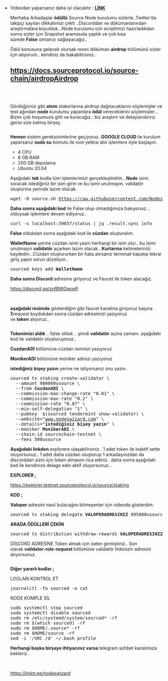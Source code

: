<article>
<div class="l">
<div class="l">
<section>
<div class="ia ib ic id ie">
<ul class="">
<li id="6bd9" class="je jf ih jg b jh ji jj jk jl jm jn jo jp jq jr js jt ju jv gi" data-selectable-paragraph="">
<div class="o dy">
<div class="en cf fa fb fc fd fe ff fg fh fi">
<article>
<div class="l">
<div class="l">
<section>
<div>
<div class="jf lt lu lv lw">
<p id="cfaa" class="pw-post-body-paragraph mu mv ly kf b mw mx gy my mz na hc nb nc nd ne nf ng nh ni nj nk nl nm nn no jf ir" data-selectable-paragraph="">Videodan yaparsanız daha iyi olacaktır :&nbsp;<a class="au pt" href="https://youtu.be/EJF5LtW_l3M" target="_blank" rel="noopener ugc nofollow"><strong class="kf gw">LİNK</strong></a></p>
<p id="11de" class="pw-post-body-paragraph mu mv ly kf b mw mx gy my mz na hc nb nc nd ne nf ng nh ni nj nk nl nm nn no jf ir" data-selectable-paragraph="">Merhaba Arkadaşlar&nbsp;<strong class="kf gw">&ouml;d&uuml;ll&uuml;</strong>&nbsp;Source Node kurulumu sizlerle..Twitter&rsquo;da takip&ccedil;i sayıları dikkatimizi &ccedil;ekti ..Discorddan ve d&ouml;k&uuml;manlarından araştırmalara koyulduk&hellip;Node kurulumu i&ccedil;in scriptimizi hazırladıkdan sonra sizler i&ccedil;in Snapshot aramasıda yaptık ve &ccedil;ok kısa s&uuml;rede&nbsp;<strong class="kf gw">False</strong>&nbsp;olmanızı sağlayacağız..</p>
<p id="4ac0" class="pw-post-body-paragraph mu mv ly kf b mw mx gy my mz na hc nb nc nd ne nf ng nh ni nj nk nl nm nn no jf ir" data-selectable-paragraph="">&Ouml;d&uuml;l konusuna gelecek olursak resmi d&ouml;k&uuml;man&nbsp;<strong class="kf gw">airdrop</strong>&nbsp;b&ouml;l&uuml;m&uuml;n&uuml; sizler i&ccedil;in atıyorum.. kendiniz de bakabilirsiniz..</p>
<div class="np nq nr ns nt nu">
<div class="il o iy">
<div class="nv o db dy eo nw">
<h2 class="bn gw dn bp hr nx hs ht kh hv hx ki ir"><a href="https://docs.sourceprotocol.io/source-chain/airdrop">https://docs.sourceprotocol.io/source-chain/airdropAirdrop</a></h2>
<div class="ny l">&nbsp;</div>
</div>
<div class="nz l">
<div class="vn l ob oc od nz oe of nu">&nbsp;</div>
</div>
</div>
</div>
<p id="2824" class="pw-post-body-paragraph mu mv ly kf b mw mx gy my mz na hc nb nc nd ne nf ng nh ni nj nk nl nm nn no jf ir" data-selectable-paragraph="">G&ouml;rd&uuml;ğ&uuml;n&uuml;z gibi&nbsp;<strong class="kf gw">atom</strong>&nbsp;stakerlarına airdrop dağıtacaklarını s&ouml;ylemişler ve test ağından&nbsp;<strong class="kf gw">node</strong>&nbsp;kurulumu yapanlara&nbsp;<strong class="kf gw">&ouml;d&uuml;l&nbsp;</strong>vereceklerini s&ouml;ylemişler&hellip;Bizim &ccedil;ok hoşumuza gitti ve kuracağız.. biz araştırır ve detaylandırırız gerisi size kalmış birşey.</p>
<figure class="te tf tg th ti vp iu iv paragraph-image">
<div class="vq vr dp vs cf vt" tabindex="0" role="button">
<div class="iu iv vo"><img class="cf of vu" role="presentation" src="https://miro.medium.com/max/700/1*snDGIEbiA0COYyIhHGpi1Q.png" sizes="(max-width: 700px) 100vw, 700px" srcset="https://miro.medium.com/max/300/1*snDGIEbiA0COYyIhHGpi1Q.png 300w, https://miro.medium.com/max/320/1*snDGIEbiA0COYyIhHGpi1Q.png 320w, https://miro.medium.com/max/360/1*snDGIEbiA0COYyIhHGpi1Q.png 360w, https://miro.medium.com/max/375/1*snDGIEbiA0COYyIhHGpi1Q.png 375w, https://miro.medium.com/max/393/1*snDGIEbiA0COYyIhHGpi1Q.png 393w, https://miro.medium.com/max/414/1*snDGIEbiA0COYyIhHGpi1Q.png 414w, https://miro.medium.com/max/700/1*snDGIEbiA0COYyIhHGpi1Q.png 700w" alt="" /></div>
</div>
</figure>
<p id="323c" class="pw-post-body-paragraph mu mv ly kf b mw mx gy my mz na hc nb nc nd ne nf ng nh ni nj nk nl nm nn no jf ir" data-selectable-paragraph=""><strong class="kf gw">Hemen</strong>&nbsp;sistem gereksinimlerine ge&ccedil;iyoruz..<strong class="kf gw">GOOGLE CLOUD&nbsp;</strong>ile kurulum yaparsanız&nbsp;<strong class="kf gw">sudo su</strong>&nbsp;komutu ile root yetkisi alın işlemlere &ouml;yle başlayın.</p>
<ul class="">
<li id="bf75" class="vv vw ly kf b mw mx mz na nc vx ng vy nk vz no wa wb wc wd ir" data-selectable-paragraph="">4 CPU</li>
<li id="d77e" class="vv vw ly kf b mw we mz wf nc wg ng wh nk wi no wa wb wc wd ir" data-selectable-paragraph="">8 GB RAM</li>
<li id="985f" class="vv vw ly kf b mw we mz wf nc wg ng wh nk wi no wa wb wc wd ir" data-selectable-paragraph="">200 GB depolama</li>
<li id="1a19" class="vv vw ly kf b mw we mz wf nc wg ng wh nk wi no wa wb wc wd ir" data-selectable-paragraph="">Ubuntu 20.04</li>
</ul>
<p id="fc14" class="pw-post-body-paragraph mu mv ly kf b mw mx gy my mz na hc nb nc nd ne nf ng nh ni nj nk nl nm nn no jf ir" data-selectable-paragraph="">Aşağıdaki&nbsp;<strong class="kf gw">tek</strong>&nbsp;kodla t&uuml;m işlemlerimizi ger&ccedil;ekleştirelim&hellip;<strong class="kf gw">Node</strong>&nbsp;isimi soracak istediğiniz bir isim girin ve bu isimi unutmayın. validat&ouml;r oluşturma yerinde lazım olucak.</p>
<pre class="te tf tg th ti tj bt tk"><span id="1e1c" class="ir tl tm ly tn b dn to tp l tq" data-selectable-paragraph="">wget -O source.sh <a class="au pt" href="https://raw.githubusercontent.com/NodesWizard/Oto-Kurulumlar/main/source.sh" target="_blank" rel="noopener ugc nofollow">https://raw.githubusercontent.com/NodesWizard/Oto-Kurulumlar/main/source.sh</a> &amp;&amp; chmod +x source.sh &amp;&amp; ./source.sh</span></pre>
<p id="bb5a" class="pw-post-body-paragraph mu mv ly kf b mw mx gy my mz na hc nb nc nd ne nf ng nh ni nj nk nl nm nn no jf ir" data-selectable-paragraph=""><strong class="kf gw">Daha sonra aşağıdaki kod</strong>&nbsp;ile False olup olmadığımıza bakıyoruız&hellip;olduysak işlemlere devam ediyoruz..</p>
<pre class="te tf tg th ti tj bt tk"><span id="ec49" class="ir tl tm ly tn b dn to tp l tq" data-selectable-paragraph="">curl -s localhost:39657/status | jq .result.sync_info</span></pre>
<p id="e3a8" class="pw-post-body-paragraph mu mv ly kf b mw mx gy my mz na hc nb nc nd ne nf ng nh ni nj nk nl nm nn no jf ir" data-selectable-paragraph=""><strong class="kf gw">False&nbsp;</strong>oldukdan sonra aşağıdaki kod ile&nbsp;<strong class="kf gw">c&uuml;zdan</strong>&nbsp;oluşturalım.</p>
<p id="a957" class="pw-post-body-paragraph mu mv ly kf b mw mx gy my mz na hc nb nc nd ne nf ng nh ni nj nk nl nm nn no jf ir" data-selectable-paragraph=""><strong class="kf gw">WalletName</strong>&nbsp;yerine c&uuml;zdan isimi yazın herhangi bir isim olur.. bu isimi unutmayın&nbsp;<strong class="kf gw">validat&ouml;r</strong>&nbsp;a&ccedil;arken lazım olacak&hellip;<strong class="kf gw">Kurtarma</strong>&nbsp;kelimelerinizi kaydedin&hellip;C&uuml;zdan oluştururken bir hata alırsanız terminali kapatıp tekrar giriş yapın sorun d&uuml;zeliyor..</p>
<pre class="te tf tg th ti tj bt tk"><span id="ad82" class="ir tl tm ly tn b dn to tp l tq" data-selectable-paragraph="">sourced keys add <strong class="tn gw">WalletName</strong></span></pre>
<p id="eeaa" class="pw-post-body-paragraph mu mv ly kf b mw mx gy my mz na hc nb nc nd ne nf ng nh ni nj nk nl nm nn no jf ir" data-selectable-paragraph=""><strong class="kf gw">Daha sonra Discord</strong>&nbsp;adresine giriyoruz ve Faucet ile token alacağız.</p>
<div class="np nq nr ns nt nu">
<div class="il o iy">
<div class="nv o db dy eo nw">
<div class="iz l">
<p class="bn b kt bp hr nx hs ht kh hv hx co"><a href="https://discord.gg/znfBWGwqsP">https://discord.gg/znfBWGwqsP</a></p>
</div>
</div>
<div class="nz l">
<div class="wj l ob oc od nz oe of nu">&nbsp;</div>
</div>
</div>
</div>
<p id="86f2" class="pw-post-body-paragraph mu mv ly kf b mw mx gy my mz na hc nb nc nd ne nf ng nh ni nj nk nl nm nn no jf ir" data-selectable-paragraph=""><strong class="kf gw">aşağıdaki resimde</strong>&nbsp;g&ouml;sterdiğim gibi faucet kanalına giriyoruz başına $request koydukdan sonra c&uuml;zdan adresimizi yazıyoruz ve&nbsp;<strong class="kf gw">token</strong>&nbsp;alıyoruz..</p>
<figure class="te tf tg th ti vp iu iv paragraph-image">
<div class="vq vr dp vs cf vt" tabindex="0" role="button">
<div class="iu iv wk"><img class="cf of vu" role="presentation" src="https://miro.medium.com/max/700/1*zjmZgxUpHrAYCZq8t416CA.png" sizes="(max-width: 700px) 100vw, 700px" srcset="https://miro.medium.com/max/300/1*zjmZgxUpHrAYCZq8t416CA.png 300w, https://miro.medium.com/max/320/1*zjmZgxUpHrAYCZq8t416CA.png 320w, https://miro.medium.com/max/360/1*zjmZgxUpHrAYCZq8t416CA.png 360w, https://miro.medium.com/max/375/1*zjmZgxUpHrAYCZq8t416CA.png 375w, https://miro.medium.com/max/393/1*zjmZgxUpHrAYCZq8t416CA.png 393w, https://miro.medium.com/max/414/1*zjmZgxUpHrAYCZq8t416CA.png 414w, https://miro.medium.com/max/700/1*zjmZgxUpHrAYCZq8t416CA.png 700w" alt="" /></div>
</div>
</figure>
<p id="79bd" class="pw-post-body-paragraph mu mv ly kf b mw mx gy my mz na hc nb nc nd ne nf ng nh ni nj nk nl nm nn no jf ir" data-selectable-paragraph=""><strong class="kf gw">Tokenimizi aldık&nbsp;</strong>.. false olduk .. şimdi&nbsp;<strong class="kf gw">validat&ouml;r</strong>&nbsp;a&ccedil;ma zamanı..aşağıdaki kod ile validat&ouml;r oluşturuyoruz..</p>
<p id="897e" class="pw-post-body-paragraph mu mv ly kf b mw mx gy my mz na hc nb nc nd ne nf ng nh ni nj nk nl nm nn no jf ir" data-selectable-paragraph=""><strong class="kf gw">CuzdanADI</strong>&nbsp;b&ouml;l&uuml;m&uuml;ne c&uuml;zdan isminizi yazıyoruz</p>
<p id="be84" class="pw-post-body-paragraph mu mv ly kf b mw mx gy my mz na hc nb nc nd ne nf ng nh ni nj nk nl nm nn no jf ir" data-selectable-paragraph=""><strong class="kf gw">MonikerADI</strong>&nbsp;b&ouml;l&uuml;m&uuml;ne moniker adınızı yazıyoruz</p>
<p id="e153" class="pw-post-body-paragraph mu mv ly kf b mw mx gy my mz na hc nb nc nd ne nf ng nh ni nj nk nl nm nn no jf ir" data-selectable-paragraph=""><strong class="kf gw">istediğiniz bişey yazın</strong>&nbsp;yerine ne istiyorsanız onu yazın.</p>
<pre class="te tf tg th ti tj bt tk"><span id="ceb0" class="ir tl tm ly tn b dn to tp l tq" data-selectable-paragraph="">sourced tx staking create-validator \<br />  --amount 980000usource \<br />  --from <strong class="tn gw">CuzdanADI</strong> \<br />  --commission-max-change-rate "0.01" \<br />  --commission-max-rate "0.2" \<br />  --commission-rate "0.07" \<br />  --min-self-delegation "1" \<br />  --pubkey  $(sourced tendermint show-validator) \<br />  --website="<a class="au pt" href="http://www.nodeswizard.com/" target="_blank" rel="noopener ugc nofollow">www.nodeswizard.com</a>" \<br />  --details="<strong class="tn gw">istediğiniz bişey yazın</strong>" \<br />  --moniker <strong class="tn gw">MonikerADI</strong> \<br />  --chain-id sourcechain-testnet \<br />  --fees 500usource</span></pre>
<p id="44bc" class="pw-post-body-paragraph mu mv ly kf b mw mx gy my mz na hc nb nc nd ne nf ng nh ni nj nk nl nm nn no jf ir" data-selectable-paragraph=""><strong class="kf gw">Aşağıdaki linkden</strong>&nbsp;explorere ulaşabilirsiniz.. 1 adet token ile inaktif sette oluyorsunuz.. 1 adet daha c&uuml;zdan oluşturup 1 arkadaşınızdan da discorddan sizin i&ccedil;in token almasını rica ediniz.. daha sonra aşağıdaki kod ile kendinize delage edin aktif oluyorsunuz..</p>
<p id="98df" class="pw-post-body-paragraph mu mv ly kf b mw mx gy my mz na hc nb nc nd ne nf ng nh ni nj nk nl nm nn no jf ir" data-selectable-paragraph=""><strong class="kf gw">EXPLORER ;</strong></p>
<div class="np nq nr ns nt nu">
<div class="il o iy">
<div class="nv o db dy eo nw">
<div class="iz l">
<p class="bn b kt bp hr nx hs ht kh hv hx co"><a href="https://explorer.testnet.sourceprotocol.io/source/staking">https://explorer.testnet.sourceprotocol.io/source/staking</a></p>
</div>
</div>
</div>
</div>
<p id="476a" class="pw-post-body-paragraph mu mv ly kf b mw mx gy my mz na hc nb nc nd ne nf ng nh ni nj nk nl nm nn no jf ir" data-selectable-paragraph=""><strong class="kf gw">KOD ;</strong></p>
<p id="e73f" class="pw-post-body-paragraph mu mv ly kf b mw mx gy my mz na hc nb nc nd ne nf ng nh ni nj nk nl nm nn no jf ir" data-selectable-paragraph=""><strong class="kf gw">Valoper&nbsp;</strong>adresini nasıl bulacağını bilmeyenler i&ccedil;in videoda g&ouml;sterdim.</p>
<pre class="te tf tg th ti tj bt tk"><span id="4962" class="ir tl tm ly tn b dn to tp l tq" data-selectable-paragraph="">sourced tx staking delegate <strong class="tn gw">VALOPERADRESINIZ</strong> 995000usource --from=<strong class="tn gw">CuzdanADI</strong> --chain-id=sourcechain-testnet --fees 500usource -y</span></pre>
<p id="4d57" class="pw-post-body-paragraph mu mv ly kf b mw mx gy my mz na hc nb nc nd ne nf ng nh ni nj nk nl nm nn no jf ir" data-selectable-paragraph=""><strong class="kf gw">ARADA &Ouml;D&Uuml;LLERİ &Ccedil;EKİN</strong></p>
<pre class="te tf tg th ti tj bt tk"><span id="4ade" class="ir tl tm ly tn b dn to tp l tq" data-selectable-paragraph="">sourced tx distribution withdraw-rewards <strong class="tn gw">VALOPERADRESINIZ</strong> --from=<strong class="tn gw">CuzdanADI</strong> --commission --chain-id=sourcechain-testnet --fees 500usource -y</span></pre>
<p id="9e0c" class="pw-post-body-paragraph mu mv ly kf b mw mx gy my mz na hc nb nc nd ne nf ng nh ni nj nk nl nm nn no jf ir" data-selectable-paragraph="">DİSCORD ADRESİNE Token almak i&ccedil;in zaten girmiştiniz.. Son olarak&nbsp;<strong class="kf gw">validator-role-request</strong>&nbsp;b&ouml;l&uuml;m&uuml;ne validat&ouml;r linkinizin adresini atıyorsunuz.</p>
<figure class="te tf tg th ti vp iu iv paragraph-image">
<div class="vq vr dp vs cf vt" tabindex="0" role="button">
<div class="iu iv wl"><img class="cf of vu" role="presentation" src="https://miro.medium.com/max/700/1*jg1VilpQs83pRRNEeSXA5Q.png" sizes="(max-width: 700px) 100vw, 700px" srcset="https://miro.medium.com/max/300/1*jg1VilpQs83pRRNEeSXA5Q.png 300w, https://miro.medium.com/max/320/1*jg1VilpQs83pRRNEeSXA5Q.png 320w, https://miro.medium.com/max/360/1*jg1VilpQs83pRRNEeSXA5Q.png 360w, https://miro.medium.com/max/375/1*jg1VilpQs83pRRNEeSXA5Q.png 375w, https://miro.medium.com/max/393/1*jg1VilpQs83pRRNEeSXA5Q.png 393w, https://miro.medium.com/max/414/1*jg1VilpQs83pRRNEeSXA5Q.png 414w, https://miro.medium.com/max/700/1*jg1VilpQs83pRRNEeSXA5Q.png 700w" alt="" /></div>
</div>
</figure>
<p id="dc64" class="pw-post-body-paragraph mu mv ly kf b mw mx gy my mz na hc nb nc nd ne nf ng nh ni nj nk nl nm nn no jf ir" data-selectable-paragraph=""><strong class="kf gw">Diğer yararlı kodlar ;</strong></p>
<p id="bb46" class="pw-post-body-paragraph mu mv ly kf b mw mx gy my mz na hc nb nc nd ne nf ng nh ni nj nk nl nm nn no jf ir" data-selectable-paragraph="">LOGLARI KONTROL ET</p>
<pre class="te tf tg th ti tj bt tk"><span id="9fc1" class="ir tl tm ly tn b dn to tp l tq" data-selectable-paragraph="">journalctl -fu sourced -o cat</span></pre>
<p id="6666" class="pw-post-body-paragraph mu mv ly kf b mw mx gy my mz na hc nb nc nd ne nf ng nh ni nj nk nl nm nn no jf ir" data-selectable-paragraph="">NODE KOMPLE SİL</p>
<pre class="te tf tg th ti tj bt tk"><span id="919a" class="ir tl tm ly tn b dn to tp l tq" data-selectable-paragraph="">sudo systemctl stop sourced<br />sudo systemctl disable sourced<br />sudo rm /etc/systemd/system/sourced* -rf<br />sudo rm $(which sourced) -rf<br />sudo rm $HOME/.source* -rf<br />sudo rm $HOME/source -rf<br />sed -i '/SRC_/d' ~/.bash_profile</span></pre>
<p id="0101" class="pw-post-body-paragraph mu mv ly kf b mw mx gy my mz na hc nb nc nd ne nf ng nh ni nj nk nl nm nn no jf ir" data-selectable-paragraph=""><strong class="kf gw">Herhangi başka birşeye ihtiyacınız varsa</strong>&nbsp;telegram sohbet kanalımıza bekleriz..</p>
<div class="np nq nr ns nt nu">
<div class="il o iy">
<div class="nv o db dy eo nw">&nbsp;</div>
</div>
</div>
</div>
</div>
</section>
</div>
</div>
</article>
</div>
</div>
<div class="dc jd o dy wo wp">
<div class="wq ea px wr ws o ao c">
<div class="o ao oi">
<div class="pw-multi-vote-count l oz pa pb pc pd pe pf">
<div>
<div class="cj" aria-hidden="false" aria-describedby="523" aria-labelledby="523">
<p class="bn b kt bp co"><a href="https://linktr.ee/nodeswizard">https://linktr.ee/nodeswizard</a></p>
</div>
</div>
</div>
</div>
<div class="wt wu wv l">&nbsp;</div>
<div>
<div class="cj" aria-hidden="false" aria-describedby="484" aria-labelledby="484">&nbsp;</div>
</div>
</div>
</div>
</li>
</ul>
</div>
</section>
</div>
</div>
</article>
